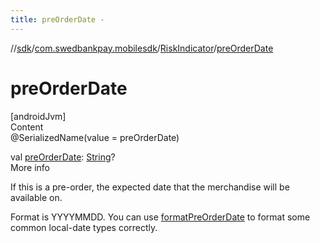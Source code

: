 ```yaml
---
title: preOrderDate -
---
```

//[sdk](../../../index)/[com.swedbankpay.mobilesdk](../index)/[RiskIndicator](index)/[preOrderDate](pre-order-date)



# preOrderDate  
[androidJvm]  
Content  
@SerializedName(value = preOrderDate)  
  
val [preOrderDate](pre-order-date): [String](https://kotlinlang.org/api/latest/jvm/stdlib/kotlin/-string/index.html)?  
More info  


If this is a pre-order, the expected date that the merchandise will be available on.



Format is YYYYMMDD. You can use [formatPreOrderDate](-companion/format-pre-order-date) to format some common local-date types correctly.

  



